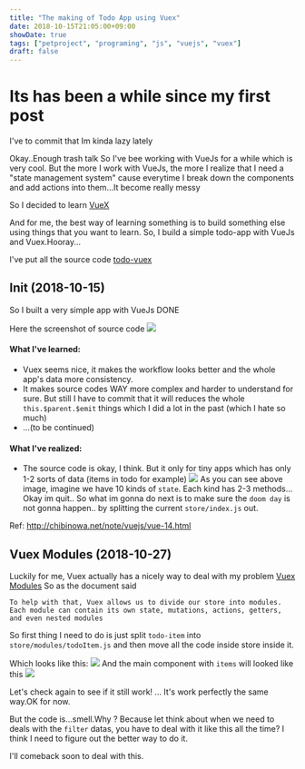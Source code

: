 ```yaml
---
title: "The making of Todo App using Vuex"
date: 2018-10-15T21:05:00+09:00
showDate: true
tags: ["petproject", "programing", "js", "vuejs", "vuex"]
draft: false
---
```

# Its has been a while since my first post
I've to commit that Im kinda lazy lately

Okay..Enough trash talk
So I've bee working with VueJs for a while which is very cool.
But the more I work with VueJs, the more I realize that I need a "state management system" cause everytime I break down the components and add actions into them...It become really messy

So I decided to learn [VueX](https://vuex.vuejs.org/)

And for me, the best way of learning something is to build something else using things that you want to learn.
So, I build a simple todo-app with VueJs and Vuex.Hooray...

I've put all the source code [todo-vuex](https://github.com/bachdx2812/todo-vuex)

## Init (2018-10-15)
So I built a very simple app with VueJs DONE

Here the screenshot of source code
![](https://imgur.com/ipdQafg.png)

#### What I've learned:
- Vuex seems nice, it makes the workflow looks better and the whole app's data more consistency.
- It makes source codes WAY more complex and harder to understand for sure. But still I have to commit that it will reduces the whole `this.$parent.$emit` things which I did a lot in the past (which I hate so much)
- ...(to be continued)

#### What I've realized:
- The source code is okay, I think. But it only for tiny apps which has only 1-2 sorts of data (items in todo for example)
![](https://i.imgur.com/GmrL0py.png)
As you can see above image, imagine we have 10 kinds of `state`. Each kind has 2-3 methods... Okay im quit..
So what im gonna do next is to make sure the `doom day` is not gonna happen.. by splitting the current `store/index.js` out.

Ref: http://chibinowa.net/note/vuejs/vue-14.html

## Vuex Modules (2018-10-27)
Luckily for me, Vuex actually has a nicely way to deal with my problem
[Vuex Modules](https://vuex.vuejs.org/guide/modules.html)
So as the document said
```
To help with that, Vuex allows us to divide our store into modules. Each module can contain its own state, mutations, actions, getters, and even nested modules
```

So first thing I need to do is just split `todo-item` into `store/modules/todoItem.js`
and then move all the code inside store inside it.

Which looks like this:
![](https://i.imgur.com/CixVely.png)
And the main component with `items` will looked like this
![](https://i.imgur.com/k2BAWvk.png)

Let's check again to see if it still work!
...
It's work perfectly the same way.OK for now.

But the code is...smell.Why ? Because let think about when we need to deals with the `filter` datas, you have to deal with it like this all the time? I think I need to figure out the better way to do it.

I'll comeback soon to deal with this.
